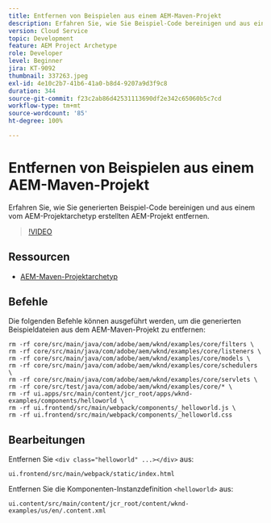 ```yaml
---
title: Entfernen von Beispielen aus einem AEM-Maven-Projekt
description: Erfahren Sie, wie Sie Beispiel-Code bereinigen und aus einem vom AEM-Projektarchetyp generierten AEM-Projekt entfernen.
version: Cloud Service
topic: Development
feature: AEM Project Archetype
role: Developer
level: Beginner
jira: KT-9092
thumbnail: 337263.jpeg
exl-id: 4e10c2b7-41b6-41a0-b8d4-9207a9d3f9c8
duration: 344
source-git-commit: f23c2ab86d42531113690df2e342c65060b5c7cd
workflow-type: tm+mt
source-wordcount: '85'
ht-degree: 100%

---
```


# Entfernen von Beispielen aus einem AEM-Maven-Projekt

Erfahren Sie, wie Sie generierten Beispiel-Code bereinigen und aus einem vom AEM-Projektarchetyp erstellten AEM-Projekt entfernen.

>[!VIDEO](https://video.tv.adobe.com/v/337263?quality=12&learn=on)


## Ressourcen

+ [AEM-Maven-Projektarchetyp](https://github.com/adobe/aem-project-archetype)

## Befehle

Die folgenden Befehle können ausgeführt werden, um die generierten Beispieldateien aus dem AEM-Maven-Projekt zu entfernen:

```
rm -rf core/src/main/java/com/adobe/aem/wknd/examples/core/filters \
rm -rf core/src/main/java/com/adobe/aem/wknd/examples/core/listeners \
rm -rf core/src/main/java/com/adobe/aem/wknd/examples/core/models \
rm -rf core/src/main/java/com/adobe/aem/wknd/examples/core/schedulers \
rm -rf core/src/main/java/com/adobe/aem/wknd/examples/core/servlets \
rm -rf core/src/test/java/com/adobe/aem/wknd/examples/core/* \
rm -rf ui.apps/src/main/content/jcr_root/apps/wknd-examples/components/helloworld \
rm -rf ui.frontend/src/main/webpack/components/_helloworld.js \
rm -rf ui.frontend/src/main/webpack/components/_helloworld.css
```

## Bearbeitungen

Entfernen Sie `<div class="helloworld" ...></div>` aus:

```
ui.frontend/src/main/webpack/static/index.html
```

Entfernen Sie die Komponenten-Instanzdefinition `<helloworld>` aus:

```
ui.content/src/main/content/jcr_root/content/wknd-examples/us/en/.content.xml
```
